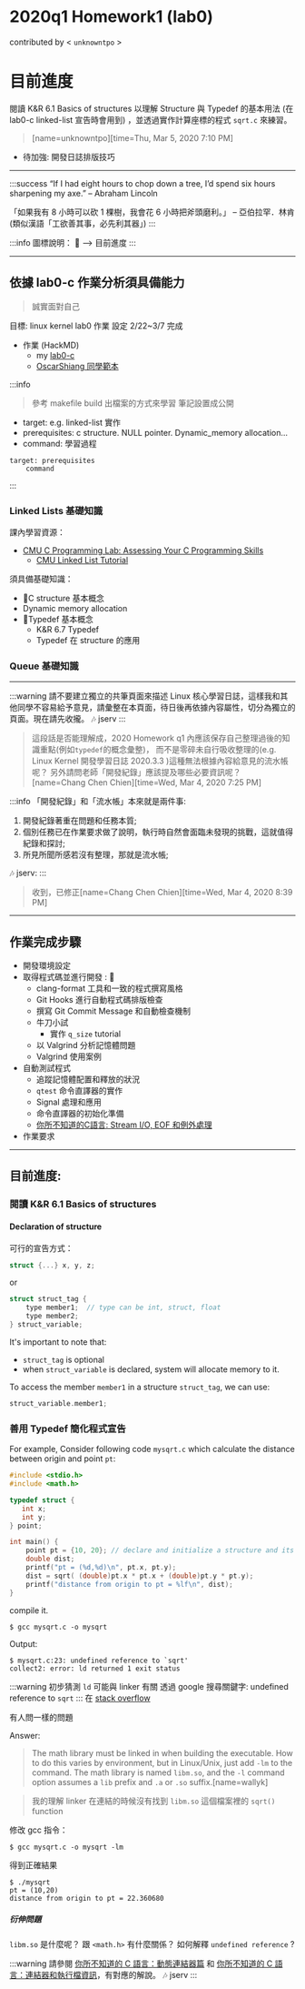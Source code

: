 # 2020q1 Homework1 (lab0)
contributed by < `unknowntpo` >

# 目前進度

閱讀 K&R 6.1 Basics of structures 
以理解 Structure 與 Typedef 的基本用法 (在 lab0-c linked-list 宣告時會用到)
，並透過實作計算座標的程式 ```sqrt.c``` 來練習。
>[name=unknowntpo][time=Thu, Mar 5, 2020 7:10 PM]
* 待加強: 開發日誌排版技巧

---------

:::success
“If I had eight hours to chop down a tree, I’d spend six hours sharpening my axe.” – Abraham Lincoln

「如果我有 8 小時可以砍 1 棵樹，我會花 6 小時把斧頭磨利。」 – 亞伯拉罕．林肯
(類似漢語「工欲善其事，必先利其器」)
:::

:::info
圖標說明：
:dart: --> 目前進度
:::

-----------

## 依據 lab0-c 作業分析須具備能力
>誠實面對自己

目標: linux kernel lab0 作業 設定 2/22~3/7 完成

* 作業 (HackMD)
    * my [lab0-c](https://hackmd.io/@unknowntpo/lab0-c)
    * [OscarShiang 同學範本](https://hackmd.io/@WaryvM_MTuOkXtEEalFsvQ/Sy5oUP6MU)



:::info
>參考 makefile build 出檔案的方式來學習
>筆記設置成公開
* target: e.g. linked-list 實作
* prerequisites: c structure. NULL pointer. Dynamic_memory allocation...
* command: 學習過程
```make
target: prerequisites
    command
```
:::




### Linked Lists 基礎知識

課內學習資源：
* [CMU C Programming Lab: Assessing Your C Programming Skills](http://www.cs.cmu.edu/~213/labs/cprogramminglab.pdf)
    * [CMU Linked List Tutorial](http://www.cs.cmu.edu/~iliano/courses/18S-CMU-CS122/handouts/10-linkedlist.pdf)

須具備基礎知識：
* :dart:C structure 基本概念
* Dynamic memory allocation
* :dart:Typedef 基本概念
    * K&R 6.7 Typedef
    * Typedef 在 structure 的應用

### Queue 基礎知識

---

:::warning
請不要建立獨立的共筆頁面來描述 Linux 核心學習日誌，這樣我和其他同學不容易給予意見，請彙整在本頁面，待日後再依據內容屬性，切分為獨立的頁面。現在請先收攏。
:notes: jserv
:::
>這段話是否能理解成，2020 Homework q1 內應該保存自己整理過後的知識重點(例如```typedef```的概念彙整)，
>而不是零碎未自行吸收整理的(e.g. Linux Kernel 開發學習日誌 2020.3.3 )這種無法根據內容給意見的流水帳呢？
>另外請問老師「開發紀錄」應該提及哪些必要資訊呢？
>[name=Chang Chen Chien][time=Wed, Mar 4, 2020 7:25 PM]

:::info
「開發紀錄」和「流水帳」本來就是兩件事:
1. 開發紀錄著重在問題和任務本質;
2. 個別任務已在作業要求做了說明，執行時自然會面臨未發現的挑戰，這就值得紀錄和探討;
3. 所見所聞所感若沒有整理，那就是流水帳;

:notes: jserv:
:::
>收到，已修正[name=Chang Chen Chien][time=Wed, Mar 4, 2020 8:39 PM] 

---

## 作業完成步驟
* 開發環境設定
* 取得程式碼並進行開發 :  :dart: 
    * clang-format 工具和一致的程式撰寫風格
    * Git Hooks 進行自動程式碼排版檢查
    * 撰寫 Git Commit Message 和自動檢查機制
    * 牛刀小試
        * 實作 ```q_size``` tutorial
    * 以 Valgrind 分析記憶體問題
    * Valgrind 使用案例
* 自動測試程式
    * 追蹤記憶體配置和釋放的狀況
    * ```qtest``` 命令直譯器的實作
    * Signal 處理和應用
    * 命令直譯器的初始化準備
    * [你所不知道的C語言: Stream I/O, EOF 和例外處理](https://hackmd.io/@sysprog/c-stream-io)
* 作業要求

---

## 目前進度:

### 閱讀 K&R 6.1 Basics of structures
#### Declaration of structure
可行的宣告方式：
```cpp
struct {...} x, y, z;
```
or
```cpp
struct struct_tag {
    type member1;  // type can be int, struct, float
    type member2;
} struct_variable;
```
It's important to note that:
* ```struct_tag``` is optional
* when ```struct_variable``` is declared, system will allocate memory to it.
        
To access the member ```member1``` in a structure ```struct_tag```, we can use:
```cpp
struct_variable.member1;
```
### 善用 Typedef 簡化程式宣告

For example,
Consider following code ```mysqrt.c```
which calculate the distance between origin and point ```pt```:
```c
#include <stdio.h>
#include <math.h>

typedef struct {
   int x;
   int y;
} point;

int main() {
    point pt = {10, 20}; // declare and initialize a structure and its members
    double dist;
    printf("pt = (%d,%d)\n", pt.x, pt.y);
    dist = sqrt( (double)pt.x * pt.x + (double)pt.y * pt.y);
    printf("distance from origin to pt = %lf\n", dist);
}
```
compile it. 
```shell
$ gcc mysqrt.c -o mysqrt 
```
Output:
```shell
$ mysqrt.c:23: undefined reference to `sqrt'
collect2: error: ld returned 1 exit status
```
:::warning
初步猜測 ```ld``` 可能與 linker 有關
透過 google 搜尋關鍵字:
undefined reference to ```sqrt```
:::
在 [stack overflow](https://stackoverflow.com/questions/10409032/why-am-i-getting-undefined-reference-to-sqrt-error-even-though-i-include-math)

有人問一樣的問題

Answer:

>The math library must be linked in when building the executable. How to do this varies by environment, but in Linux/Unix, just add ```-lm``` to the command.
The math library is named ```libm.so```, and the ```-l``` command option assumes a ```lib``` prefix and ```.a``` or ```.so``` suffix.[name=wallyk]


> 我的理解
linker 在連結的時候沒有找到 ```libm.so``` 這個檔案裡的 ```sqrt()``` function 

修改 gcc 指令：
```shell
$ gcc mysqrt.c -o mysqrt -lm 
```

得到正確結果
```shell
$ ./mysqrt
pt = (10,20)
distance from origin to pt = 22.360680
```

##### 衍伸問題
```libm.so``` 是什麼呢？
跟 ```<math.h>``` 有什麼關係？
如何解釋 ```undefined reference``` ?

:::warning
請參閱 [你所不知道的 C 語言：動態連結器篇](https://hackmd.io/@sysprog/c-dynamic-linkage) 和 [你所不知道的 C 語言：連結器和執行檔資訊](https://hackmd.io/@sysprog/c-linker-loader)，有對應的解說。
:notes: jserv
:::